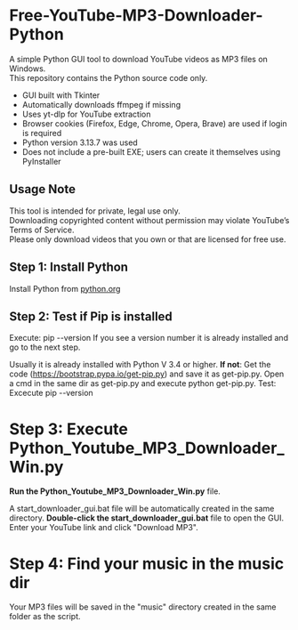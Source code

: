 # Free-YouTube-MP3-Downloader-Python

A simple Python GUI tool to download YouTube videos as MP3 files on Windows.  
This repository contains the Python source code only.

- GUI built with Tkinter  
- Automatically downloads ffmpeg if missing  
- Uses yt-dlp for YouTube extraction  
- Browser cookies (Firefox, Edge, Chrome, Opera, Brave) are used if login is required  
- Python version 3.13.7 was used  
- Does not include a pre-built EXE; users can create it themselves using PyInstaller  

## Usage Note
This tool is intended for private, legal use only.  
Downloading copyrighted content without permission may violate YouTube’s Terms of Service.  
Please only download videos that you own or that are licensed for free use.

## Step 1: Install Python
Install Python from [python.org](https://www.python.org/)

## Step 2: Test if Pip is installed
Execute: pip --version
If you see a version number it is already installed and go to the next step.

Usually it is already installed with Python V 3.4 or higher.
__If not__:
  Get the code (https://bootstrap.pypa.io/get-pip.py) and save it as get-pip.py.
  Open a cmd in the same dir as get-pip.py and execute python get-pip.py.
  Test: Excecute pip --version
# Step 3: Execute Python_Youtube_MP3_Downloader_Win.py 
__Run the Python_Youtube_MP3_Downloader_Win.py__ file.

A start_downloader_gui.bat file will be automatically created in the same directory.
__Double-click the start_downloader_gui.bat__ file to open the GUI.
Enter your YouTube link and click "Download MP3".
# Step 4: Find your music in the music dir
Your MP3 files will be saved in the "music" directory created in the same folder as the script.

